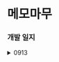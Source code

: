 # 메모마무

### 개발 일지
<details>
<summary>0913</summary>

**고민한 부분**
- 뷰컨 속 뷰 속 뷰컨 .. 어렵다! ㅠㅠ
    - 자잘한 내용 유아이보다 전체적인 틀부터 잡기
- container View
    - [https://www.youtube.com/watch?v=B5-1_aR20rE](https://www.youtube.com/watch?v=B5-1_aR20rE)
    - 넣을 녀석 instance vc
    - addChild
    - view.addSubview(vc.view)
    - vc.didMove(toParent: self)
    - constraints
    
    → 성공!!
    

**오류 수정**
- 버튼이 왜 안보일까 → offset 제대로 설정했나 볼 것
- 테이블뷰가 왜 안보일까 → addsubview, constraints 잘 설정했는지 볼 것!!!

**완료한 부분**
- WriteVC UI 큰 부분들 완료
- 페이지 뷰컨 안에 뷰컨들 들어갈 수 있도록 구조 다시 짬 ㅠㅠ

**팀빌딩**
- [https://wwit.design/tag/life](https://wwit.design/tag/life)
- [https://mobbin.com/browse/ios/apps?filter=appCategories.Lifestyle](https://mobbin.com/browse/ios/apps?filter=appCategories.Lifestyle)
</details>

<!--
<details>
<summary>Click to toggle contents of `code`</summary>
```
CODE!
```
</details>
-->
